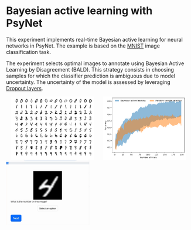 # Bayesian active learning with PsyNet

This experiment implements real-time Bayesian active learning for neural networks in PsyNet.
The example is based on the [MNIST](https://ieeexplore.ieee.org/abstract/document/6296535) image classification task.

The experiment selects optimal images to annotate using Bayesian Active Learning by Disagreement (BALD).
This strategy consists in choosing samples for which the classifier prediction is ambiguous due to model uncertainty.
The uncertainty of the model is assessed by leveraging [Dropout layers](https://arxiv.org/abs/1506.02142).

<div style="display: flex; justify-content: space-around;">
  <img src="output/MNIST.png" alt="MNIST" width="45%">
  <img src="output/active_vs_static.png" alt="Performance" width="45%">
</div>

<div style="justify-content: space-around;"><img src="output/demo.gif" alt="demo" width="45%"></div>